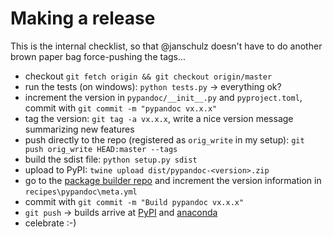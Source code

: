 ﻿# Making a release

This is the internal checklist, so that @janschulz doesn't have to do another brown paper bag force-pushing the tags...

- checkout `git fetch origin && git checkout origin/master`
- run the tests (on windows): `python tests.py` -> everything ok?
- increment the version in `pypandoc/__init__.py` and `pyproject.toml`, commit with `git commit -m "pypandoc vx.x.x"`
- tag the version: `git tag -a vx.x.x`, write a nice version message summarizing new features
- push directly to the repo (registered as `orig_write` in my setup): `git push orig_write HEAD:master --tags`
- build the sdist file: `python setup.py sdist`
- upload to PyPI: `twine upload dist/pypandoc-<version>.zip`
- go to the [package builder repo](https://github.com/JanSchulz/package-builder) and increment the version information in `recipes\pypandoc\meta.yml`
- commit with `git commit -m "Build pypandoc vx.x.x"`
- `git push` -> builds arrive at [PyPI](https://pypi.python.org/pypi?:action=display&name=pypandoc) and [anaconda](https://anaconda.org/janschulz/pypandoc/files)
- celebrate :-)
